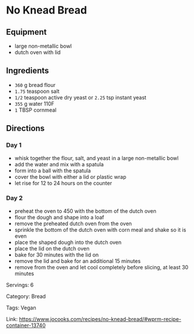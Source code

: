 # No Knead Bread

## Equipment

- large non-metallic bowl
- dutch oven with lid

## Ingredients

- `360` g bread flour
- `1.75` teaspoon salt
- `1/2` teaspoon active dry yeast or `2.25` tsp instant yeast
- `355` g water 110F
- `1` TBSP cornmeal

## Directions

### Day 1
- whisk together the flour, salt, and yeast in a large non-metallic bowl
- add the water and mix with a spatula
- form into a ball with the spatula
- cover the bowl with either a lid or plastic wrap
- let rise for 12 to 24 hours on the counter

### Day 2
- preheat the oven to 450 with the bottom of the dutch oven
- flour the dough and shape into a loaf
- remove the preheated dutch oven from the oven
- sprinkle the bottom of the dutch oven with corn meal and shake so it is even
- place the shaped dough into the dutch oven
- place the lid on the dutch oven
- bake for 30 minutes with the lid on
- remove the lid and bake for an additional 15 minutes
- remove from the oven and let cool completely before slicing, at least 30 minutes

Servings: 6

Category: Bread

Tags: Vegan

Link: https://www.jocooks.com/recipes/no-knead-bread/#wprm-recipe-container-13740